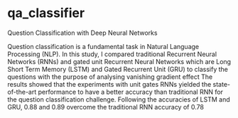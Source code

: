 # qa_classifier
Question Classification with Deep Neural Networks 

Question classification is a fundamental task in Natural Language Processing (NLP). 
In this study, I compared traditional Recurrent Neural Networks (RNNs) and 
gated unit Recurrent Neural Networks which are Long Short Term Memory (LSTM) and 
Gated Recurrent Unit (GRU) to classify the questions with the purpose of analysing vanishing gradient effect
The results showed that the experiments with unit gates RNNs yielded the state-of-the-art performance to 
have a better accuracy than traditional RNN for the question classification challenge. Following the accuracies of 
LSTM and GRU, 0.88 and 0.89 overcome the traditional RNN accuracy of 0.78

